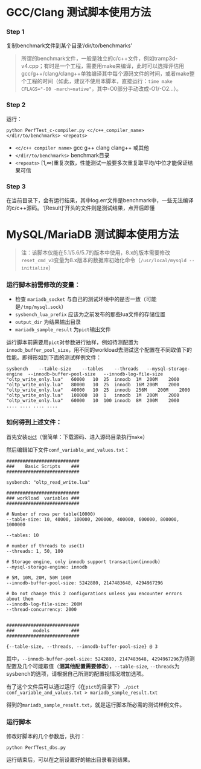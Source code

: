 # GCC/Clang 测试脚本使用方法

### Step 1

复制benchmark文件到某个目录‘/dir/to/benchmarks’

> 所谓的benchmark文件，一般是独立的c/c++文件，例如tramp3d-v4.cpp；有时是一个工程，需要用make来编译，此时可以选择评估用gcc/g++/clang/clang++单独编译其中每个源码文件的时间，或者make整个工程的时间（如此，建议不使用本脚本，直接运行：`time make CFLAGS="-O0 -march=native"`，其中-O0部分手动改成-O1/-O2...）。

### Step 2

运行：

`python PerfTest_c-compiler.py <c/c++_compiler_name> 
</dir/to/benchmarks> <repeats>`

* `<c/c++ compiler name>` gcc g++ clang clang++ 或其他
* `</dir/to/benchmarks>` benchmark目录
* `<repeats>` [1,∞)重复次数，性能测试一般要多次重复取平均/中位才能保证结果可信

### Step 3

在当前目录下，会有运行结果，其中log.err文件是benchmark中，一些无法编译的c/c++源码。'[Result]'开头的文件则是测试结果，点开后即懂

# MySQL/MariaDB 测试脚本使用方法

> 注：该脚本仅能在5.1/5.6/5.7的版本中使用，8.x的版本需要修改`reset_cmd_v3`变量为8.x版本的数据库初始化命令（`/usr/local/mysqld --initialize`）

### 运行脚本前需修改的变量：
* 检查 `mariadb_socket` 与自己的测试环境中的是否一致（可能是`/tmp/mysql.sock`）
* `sysbench_lua_prefix` 应该为之前发布的那些lua文件的存储位置
* `output_dir` 为结果输出目录
* `mariadb_sample_result` 为`pict`输出文件

运行脚本前需要用`pict`对参数进行抽样，例如待测配置为`innodb_buffer_pool_size`，用不同的workload去测试这个配置在不同取值下的性能。即得形如到下面的测试样例文件：
```
sysbench	--table-size	--tables	--threads	--mysql-storage-engine	--innodb-buffer-pool-size	--innodb-log-file-size
"oltp_write_only.lua"	60000	10	25	innodb	1M	200M	2000
"oltp_write_only.lua"	80000	10	25	innodb	16M	200M	2000
"oltp_write_only.lua"	40000	10	25	innodb	256M	200M	2000
"oltp_write_only.lua"	100000	10	1	innodb	1M	200M	2000
"oltp_write_only.lua"	60000	10	100	innodb	8M	200M	2000
.... .... .... ....
```

### 如何得到上述文件：

首先安装[pict](https://github.com/microsoft/pict)（很简单：下载源码、进入源码目录执行`make`）

然后编辑如下文件`conf_variable_and_values.txt`：
```
###########################
###    Basic Scripts    ###
###########################

sysbench: "oltp_read_write.lua"

###########################
### workload  variables ###
###########################

# Number of rows per table(10000)
--table-size: 10, 40000, 100000, 200000, 400000, 600000, 800000, 1000000

--tables: 10

# number of threads to use(1)
--threads: 1, 50, 100

# Storage engine, only innodb support transaction(innodb)
--mysql-storage-engine: innodb

# 5M, 10M, 20M, 50M 100M
--innodb-buffer-pool-size: 5242880, 2147483648, 4294967296

# Do not change this 2 configurations unless you encounter errors about them
--innodb-log-file-size: 200M
--thread-concurrency: 2000


###########################
###       models        ###
###########################

{--table-size, --threads, --innodb-buffer-pool-size} @ 3
```
其中，`--innodb-buffer-pool-size: 5242880, 2147483648, 4294967296`为待测配置及几个可能取值（**测其他配置需要修改**），`--table-size`, `--threads`为sysbench的选项，请根据自己所测的配置视情况增加选项。

有了这个文件后可以通过运行（在`pict`的目录下）`./pict conf_variable_and_values.txt > mariadb_sample_result.txt`

得到的`mariadb_sample_result.txt`，就是运行脚本所必需的测试样例文件。

### 运行脚本

修改好脚本的几个参数后，执行：

`python PerfTest_dbs.py`

运行结束后，可以在之前设置好的输出目录看到结果。
